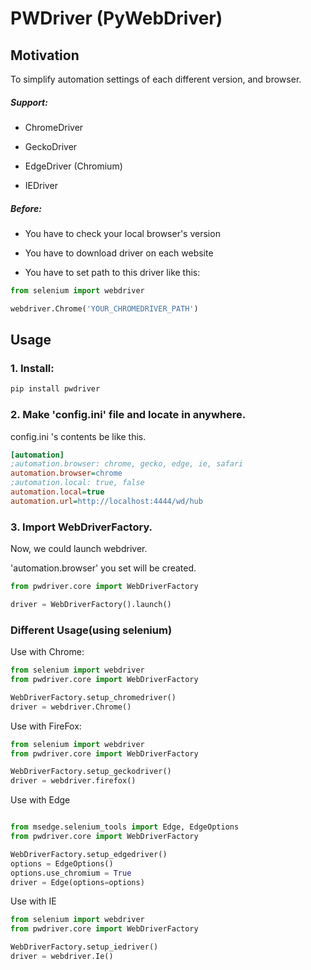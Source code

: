 PWDriver (PyWebDriver)
======================

## Motivation

To simplify automation settings of each different version, and browser.

##### Support:

- ChromeDriver

- GeckoDriver

- EdgeDriver (Chromium)

- IEDriver

##### Before:

- You have to check your local browser's version

- You have to download driver on each website

- You have to set path to this driver like this:

```python
from selenium import webdriver

webdriver.Chrome('YOUR_CHROMEDRIVER_PATH')
```

## Usage

### 1. Install:

```bash
pip install pwdriver
```

### 2. Make 'config.ini' file and locate in anywhere.

config.ini 's contents be like this.

```ini
[automation]
;automation.browser: chrome, gecko, edge, ie, safari
automation.browser=chrome
;automation.local: true, false
automation.local=true
automation.url=http://localhost:4444/wd/hub
```

### 3. Import WebDriverFactory.

Now, we could launch webdriver.

'automation.browser' you set will be created.   

```python
from pwdriver.core import WebDriverFactory

driver = WebDriverFactory().launch()
```

### Different Usage(using selenium)

Use with Chrome:

```python
from selenium import webdriver
from pwdriver.core import WebDriverFactory

WebDriverFactory.setup_chromedriver()
driver = webdriver.Chrome()
```

Use with FireFox:

```python
from selenium import webdriver
from pwdriver.core import WebDriverFactory

WebDriverFactory.setup_geckodriver()
driver = webdriver.firefox()
```

Use with Edge

```python

from msedge.selenium_tools import Edge, EdgeOptions
from pwdriver.core import WebDriverFactory

WebDriverFactory.setup_edgedriver()
options = EdgeOptions()
options.use_chromium = True
driver = Edge(options=options)
```


Use with IE

```python
from selenium import webdriver
from pwdriver.core import WebDriverFactory

WebDriverFactory.setup_iedriver()
driver = webdriver.Ie()
```
